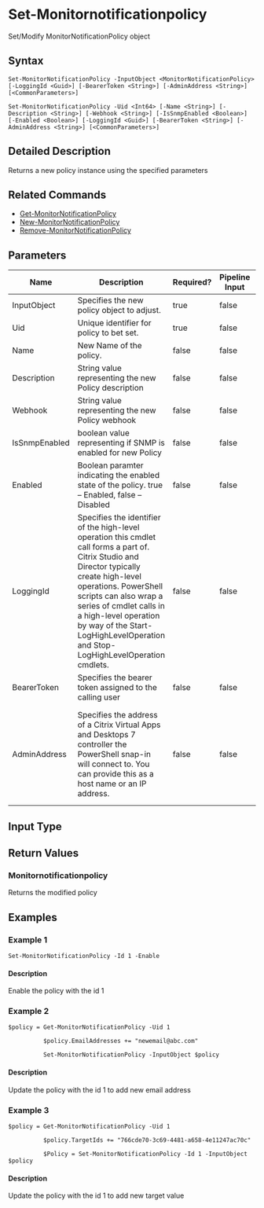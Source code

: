 ﻿
# Set-Monitornotificationpolicy
Set/Modify MonitorNotificationPolicy object
## Syntax
```
Set-MonitorNotificationPolicy -InputObject <MonitorNotificationPolicy> [-LoggingId <Guid>] [-BearerToken <String>] [-AdminAddress <String>] [<CommonParameters>]

Set-MonitorNotificationPolicy -Uid <Int64> [-Name <String>] [-Description <String>] [-Webhook <String>] [-IsSnmpEnabled <Boolean>] [-Enabled <Boolean>] [-LoggingId <Guid>] [-BearerToken <String>] [-AdminAddress <String>] [<CommonParameters>]
```
## Detailed Description
Returns a new policy instance using the specified parameters


## Related Commands

* [Get-MonitorNotificationPolicy](./Get-MonitorNotificationPolicy/)
* [New-MonitorNotificationPolicy](./New-MonitorNotificationPolicy/)
* [Remove-MonitorNotificationPolicy](./Remove-MonitorNotificationPolicy/)
## Parameters
| Name   | Description | Required? | Pipeline Input | Default Value |
| --- | --- | --- | --- | --- |
| InputObject | Specifies the new policy object to adjust. | true | false |  |
| Uid | Unique identifier for policy to bet set. | true | false |  |
| Name | New Name of the policy. | false | false |  |
| Description | String value representing the new Policy description | false | false |  |
| Webhook | String value representing the new Policy webhook | false | false |  |
| IsSnmpEnabled | boolean value representing if SNMP is enabled for new Policy | false | false |  |
| Enabled | Boolean paramter indicating the enabled state of the policy. true – Enabled, false – Disabled | false | false |  |
| LoggingId | Specifies the identifier of the high-level operation this cmdlet call forms a part of. Citrix Studio and Director typically create high-level operations. PowerShell scripts can also wrap a series of cmdlet calls in a high-level operation by way of the Start-LogHighLevelOperation and Stop-LogHighLevelOperation cmdlets. | false | false |  |
| BearerToken | Specifies the bearer token assigned to the calling user | false | false |  |
| AdminAddress | Specifies the address of a Citrix Virtual Apps and Desktops 7 controller the PowerShell snap-in will connect to. You can provide this as a host name or an IP address. | false | false | Localhost. Once a value is provided by any cmdlet, this value becomes the default. |

## Input Type

### 

## Return Values

### Monitornotificationpolicy
Returns the modified policy
## Examples

### Example 1
```
Set-MonitorNotificationPolicy -Id 1 -Enable
```
#### Description
Enable the policy with the id 1
### Example 2
```
$policy = Get-MonitorNotificationPolicy -Uid 1

          $policy.EmailAddresses += "newemail@abc.com"

          Set-MonitorNotificationPolicy -InputObject $policy
```
#### Description
Update the policy with the id 1 to add new email address
### Example 3
```
$policy = Get-MonitorNotificationPolicy -Uid 1

          $policy.TargetIds += "766cde70-3c69-4481-a658-4e11247ac70c"

          $Policy = Set-MonitorNotificationPolicy -Id 1 -InputObject $policy
```
#### Description
Update the policy with the id 1 to add new target value
